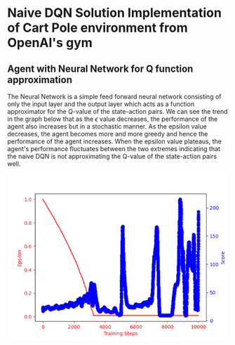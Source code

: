# Naive DQN Solution Implementation of Cart Pole environment from OpenAI's gym

## Agent with Neural Network for Q function approximation

The Neural Network is a simple feed forward neural network consisting of only the input layer and the output layer which acts as a function approximator for the Q-value of the state-action pairs. We can see the trend in the graph below that as the $\epsilon$ value decreases, the performance of the agent also increases but in a stochastic manner. As the epsilon value decreases, the agent becomes more and more greedy and hence the performance of the agent increases. When the epsilon value plateaus, the agent's performance fluctuates between the two extremes indicating that the naive DQN is not approximating the Q-value of the state-action pairs well.

![Epsilon vs Reward Graph](assets/cartpole_naive_dqn_agent.png)